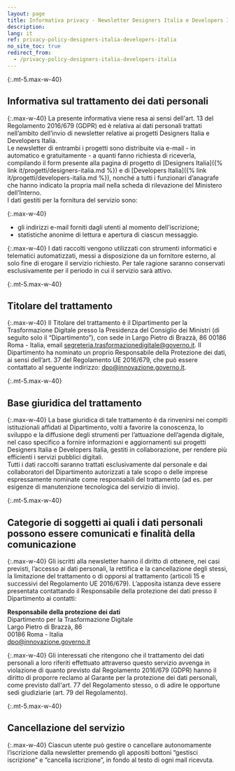 ```yaml
---
layout: page
title: Informativa privacy - Newsletter Designers Italia e Developers Italia
description:
lang: it
ref: privacy-policy-designers-italia-developers-italia
no_site_toc: true
redirect_from:
  - /privacy-policy-designers-italia-developers-italia
---
```


{:.mt-5.max-w-40}
## Informativa sul trattamento dei dati personali

{:.max-w-40}
La presente informativa viene resa ai sensi dell'art. 13 del Regolamento 2016/679 (GDPR) ed è relativa ai dati personali trattati nell’ambito dell’invio di newsletter relative ai progetti Designers Italia e Developers Italia.  
Le newsletter di entrambi i progetti sono distribuite via e-mail - in automatico e gratuitamente - a quanti fanno richiesta di riceverla, compilando il form presente alla pagina di progetto di [Designers Italia]({% link it/progetti/designers-italia.md %}) e di [Developers Italia]({% link it/progetti/developers-italia.md %}), nonché a tutti i funzionari d’anagrafe che hanno indicato la propria mail nella scheda di rilevazione del Ministero dell’Interno.  
I dati gestiti per la fornitura del servizio sono:

{:.max-w-40}
* gli indirizzi e-mail forniti dagli utenti al momento dell’iscrizione;
* statistiche anonime di lettura e apertura di ciascun messaggio. 

{:.max-w-40}
I dati raccolti vengono utilizzati con strumenti informatici e telematici automatizzati, messi a disposizione da un fornitore esterno, al solo fine di erogare il servizio richiesto. Per tale ragione saranno conservati esclusivamente per il periodo in cui il servizio sarà attivo.

{:.mt-5.max-w-40}
## Titolare del trattamento

{:.max-w-40}
Il Titolare del trattamento è il Dipartimento per la Trasformazione Digitale presso la Presidenza del Consiglio dei Ministri (di seguito solo il “Dipartimento”), con sede in Largo Pietro di Brazzà, 86 00186 Roma - Italia, email [segreteria.trasformazionedigitale@governo.it](mailto:segreteria.trasformazionedigitale@governo.it).
Il Dipartimento ha nominato un proprio Responsabile della Protezione dei dati, ai sensi dell’art. 37 del Regolamento UE 2016/679, che può essere contattato al seguente indirizzo: [dpo@innovazione.governo.it](mailto:dpo@innovazione.governo.it).

{:.mt-5.max-w-40}
## Base giuridica del trattamento

{:.max-w-40}
La base giuridica di tale trattamento è da rinvenirsi nei compiti istituzionali affidati al Dipartimento, volti a favorire la conoscenza, lo sviluppo e la diffusione degli strumenti per l’attuazione dell’agenda digitale, nel caso specifico a fornire informazioni e aggiornamenti sui progetti Designers Italia e Developers Italia, gestiti in collaborazione, per rendere più efficienti i servizi pubblici digitali.  
Tutti i dati raccolti saranno trattati esclusivamente dal personale e dai collaboratori del Dipartimento autorizzati a tale scopo o delle imprese espressamente nominate come responsabili del trattamento (ad es. per esigenze di manutenzione tecnologica del servizio di invio).

{:.mt-5.max-w-40}
## Categorie di soggetti ai quali i dati personali possono essere comunicati e finalità della comunicazione

{:.max-w-40}
Gli iscritti alla newsletter hanno il diritto di ottenere, nei casi previsti, l’accesso ai dati personali, la rettifica e la cancellazione degli stessi, la limitazione del trattamento o di opporsi al trattamento (articoli 15 e successivi del Regolamento UE 2016/679). L’apposita istanza deve essere presentata contattando il Responsabile della protezione dei dati presso il Dipartimento ai contatti:

**Responsabile della protezione dei dati**  
Dipartimento per la Trasformazione Digitale  
Largo Pietro di Brazzà, 86  
00186 Roma - Italia  
[dpo@innovazione.governo.it](mailto:dpo@innovazione.governo.it)

{:.max-w-40}
Gli interessati che ritengono che il trattamento dei dati personali a loro riferiti effettuato attraverso questo servizio avvenga in violazione di quanto previsto dal Regolamento 2016/679 (GDPR) hanno il diritto di proporre reclamo al Garante per la protezione dei dati personali, come previsto dall'art. 77 del Regolamento stesso, o di adire le opportune sedi giudiziarie (art. 79 del Regolamento).
 
{:.mt-5.max-w-40}
## Cancellazione del servizio

{:.max-w-40}
Ciascun utente può gestire o cancellare autonomamente l’iscrizione dalla newsletter premendo gli appositi bottoni “gestisci iscrizione” e “cancella iscrizione”, in fondo al testo di ogni mail ricevuta.
